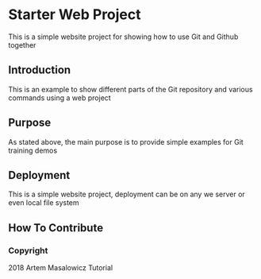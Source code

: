 # Starter Web Project

This is a simple website project for showing how to use Git and Github together

## Introduction

This is an example to show different parts of the Git repository and various commands using a web project

## Purpose

As stated above, the main purpose is to provide simple examples for Git training demos

## Deployment

This is a simple website project, deployment can be on any we server or even local file system

## How To Contribute

### Copyright

2018 Artem Masalowicz Tutorial